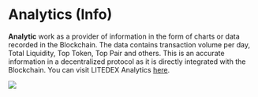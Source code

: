 # Analytics (Info)

**Analytic** work as a provider of information in the form of charts or data recorded in the Blockchain. The data contains transaction volume per day, Total Liquidity, Top Token, Top Pair and others. This is an accurate information in a decentralized protocol as it is directly integrated with the Blockchain. You can visit LITEDEX Analytics [here](https://info.litedex.io).

![](../.gitbook/assets/2A212A38-1D95-4D11-9C87-ABFCDE8C3B62\_1\_105\_c.jpeg)
